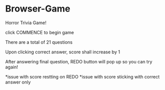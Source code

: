 # Browser-Game


Horror Trivia Game!

click COMMENCE to begin game

There are a total of 21 questions

Upon clicking correct answer, score shall increase by 1

After answering final question, REDO button will pop up so you can try again!

*issue with score restting on REDO
*issue with score sticking with correct answer only